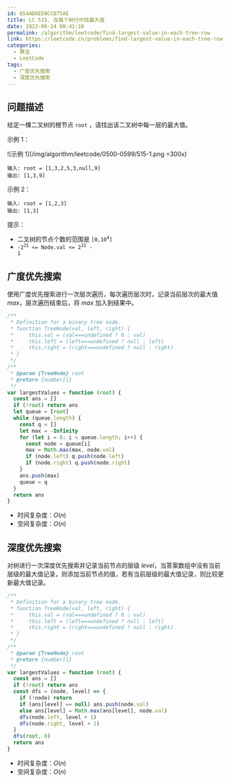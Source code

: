 ```yaml
---
id: 654AD6EE0CCB75AE
title: LC 515. 在每个树行中找最大值
date: 2022-06-24 08:41:10
permalink: /algorithm/leetcode/find-largest-value-in-each-tree-row
link: https://leetcode.cn/problems/find-largest-value-in-each-tree-row
categories:
  - 算法
  - LeetCode
tags:
  - 广度优先搜索
  - 深度优先搜索
---
```


<Level :type='2'/>

## 问题描述

给定一棵二叉树的根节点 `root` ，请找出该二叉树中每一层的最大值。

示例 1：

![示例 1](/img/algorithm/leetcode/0500-0599/515-1.png =300x)

```text
输入: root = [1,3,2,5,3,null,9]
输出: [1,3,9]
```

示例 2：

```text
输入: root = [1,2,3]
输出: [1,3]
```

提示：

- 二叉树的节点个数的范围是 <code>[0,10<sup>4</sup>]</code>
- <code>-2<sup>31</sup> <= Node.val <= 2<sup>31</sup> - 1</code>

## 广度优先搜索

使用广度优先搜索进行一次层次遍历，每次遍历层次时，记录当前层次的最大值 $max$，层次遍历结束后，将 $max$ 加入到结果中。

```javascript
/**
 * Definition for a binary tree node.
 * function TreeNode(val, left, right) {
 *     this.val = (val===undefined ? 0 : val)
 *     this.left = (left===undefined ? null : left)
 *     this.right = (right===undefined ? null : right)
 * }
 */
/**
 * @param {TreeNode} root
 * @return {number[]}
 */
var largestValues = function (root) {
  const ans = []
  if (!root) return ans
  let queue = [root]
  while (queue.length) {
    const q = []
    let max = -Infinity
    for (let i = 0; i < queue.length; i++) {
      const node = queue[i]
      max = Math.max(max, node.val)
      if (node.left) q.push(node.left)
      if (node.right) q.push(node.right)
    }
    ans.push(max)
    queue = q
  }
  return ans
}
```

- 时间复杂度：$O(n)$
- 空间复杂度：$O(n)$

## 深度优先搜索

对树进行一次深度优先搜索并记录当前节点的层级 $level$，当答案数组中没有当前层级的最大值记录，则添加当前节点的值，若有当前层级的最大值记录，则比较更新最大值记录。

```javascript
/**
 * Definition for a binary tree node.
 * function TreeNode(val, left, right) {
 *     this.val = (val===undefined ? 0 : val)
 *     this.left = (left===undefined ? null : left)
 *     this.right = (right===undefined ? null : right)
 * }
 */
/**
 * @param {TreeNode} root
 * @return {number[]}
 */
var largestValues = function (root) {
  const ans = []
  if (!root) return ans
  const dfs = (node, level) => {
    if (!node) return
    if (ans[level] == null) ans.push(node.val)
    else ans[level] = Math.max(ans[level], node.val)
    dfs(node.left, level + 1)
    dfs(node.right, level + 1)
  }
  dfs(root, 0)
  return ans
}
```

- 时间复杂度：$O(n)$
- 空间复杂度：$O(n)$
